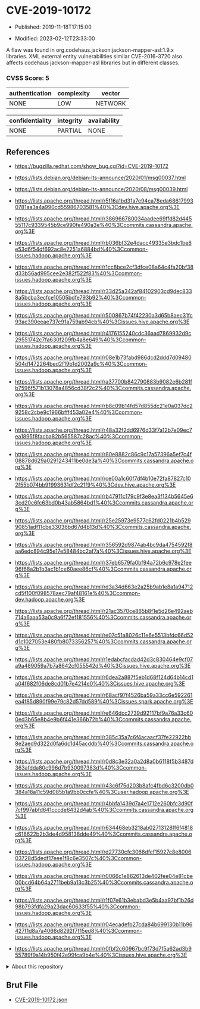 # CVE-2019-10172

- Published: 2019-11-18T17:15:00

- Modified: 2023-02-12T23:33:00

A flaw was found in org.codehaus.jackson:jackson-mapper-asl:1.9.x libraries. XML external entity vulnerabilities similar CVE-2016-3720 also affects codehaus jackson-mapper-asl libraries but in different classes.

### CVSS Score: **5**

| authentication | complexity | vector |
| --- | --- | --- |
| NONE | LOW | NETWORK |

| confidentiality | integrity | availability |
| --- | --- | --- |
| NONE | PARTIAL | NONE |

## References

* https://bugzilla.redhat.com/show_bug.cgi?id=CVE-2019-10172

* https://lists.debian.org/debian-lts-announce/2020/01/msg00037.html

* https://lists.debian.org/debian-lts-announce/2020/08/msg00039.html

* https://lists.apache.org/thread.html/r5f16a1bd31a7e94ca78eda686179930781aa3a4a990cd55986703581%40%3Cdev.hive.apache.org%3E

* https://lists.apache.org/thread.html/r386966780034aadee69ffd82d44555117c9339545b9ce990fe490a3e%40%3Ccommits.cassandra.apache.org%3E

* https://lists.apache.org/thread.html/rb036bf32e4dacc49335e3bdc1be8e53d6f54df692ac8e2251a6884bd%40%3Ccommon-issues.hadoop.apache.org%3E

* https://lists.apache.org/thread.html/r1cc8bce2cf3dfce08a64c4fa20bf38d33b56ad995cee2e382f522f83%40%3Ccommon-issues.hadoop.apache.org%3E

* https://lists.apache.org/thread.html/r33d25a342af84102903cd9dec8338a5bcba3ecfce10505bdfe793b92%40%3Ccommon-issues.hadoop.apache.org%3E

* https://lists.apache.org/thread.html/r500867b74f42230a3d65b8aec31fc93ac390eeae737c91a759ab94cb%40%3Cissues.hive.apache.org%3E

* https://lists.apache.org/thread.html/r4176155240cdc36aad7869932d9c29551742c7fa630f209fb4a8e649%40%3Ccommon-issues.hadoop.apache.org%3E

* https://lists.apache.org/thread.html/r08e1b73fabd986dcd2ddd7d09480504d1472264bed2f19b1d2002a9c%40%3Ccommon-issues.hadoop.apache.org%3E

* https://lists.apache.org/thread.html/ra37700b842790883b9082e6b281fb7596f571b13078a4856cd38f2c2%40%3Ccommits.cassandra.apache.org%3E

* https://lists.apache.org/thread.html/rb8c09b14fd57d855dc21e0a037dc29258c2cbe9c1966bfff453a02e4%40%3Ccommon-issues.hadoop.apache.org%3E

* https://lists.apache.org/thread.html/r48a32f2dd6976d33f7a12b7e09ec7ea1895f8facba82b565587c28ac%40%3Ccommon-issues.hadoop.apache.org%3E

* https://lists.apache.org/thread.html/r80e8882c86c9c17a57396a5ef7c4f08878d629a0291243411be0de3a%40%3Ccommits.cassandra.apache.org%3E

* https://lists.apache.org/thread.html/rce00a1c60f7df4b10e72fa87827c102f55b074bb91993631df2c21f9%40%3Cdev.hive.apache.org%3E

* https://lists.apache.org/thread.html/rb47911c179c9f3e8ea3f134b5645e63cd20c6fc63bd0b43ab5864bd1%40%3Ccommits.cassandra.apache.org%3E

* https://lists.apache.org/thread.html/r25e25973e9577c62fd0221b4b52990851adf11cbe33036bd67d4b13d%40%3Ccommits.cassandra.apache.org%3E

* https://lists.apache.org/thread.html/r356592d9874ab4bc9da4754592f8aa6edc894c95e17e58484bc2af7a%40%3Cissues.hive.apache.org%3E

* https://lists.apache.org/thread.html/r37eb6579fa0bf94a72b6c978e2fee96f68a2b1b3ac1b1ce60aee86cf%40%3Ccommits.cassandra.apache.org%3E

* https://lists.apache.org/thread.html/rd3a34d663e2a25b9ab1e8a1a94712cd5f100f098578aec79af48161e%40%3Ccommon-dev.hadoop.apache.org%3E

* https://lists.apache.org/thread.html/r21ac3570ce865b8f1e5d26e492aeb714a6aaa53a0c9a6f72ef181556%40%3Ccommits.cassandra.apache.org%3E

* https://lists.apache.org/thread.html/re07c51a8026c11e6e5513bfdc66d52d1c1027053e480fb8073356257%40%3Ccommits.cassandra.apache.org%3E

* https://lists.apache.org/thread.html/r1edabcfacdad42d3c830464e9cf07a9a489059a7b7a8642cf055542d%40%3Cissues.hive.apache.org%3E

* https://lists.apache.org/thread.html/r6dea2a887f5eb1d68f124d64b14cd1a04f682f06de8cd01b7e4214e0%40%3Cissues.hive.apache.org%3E

* https://lists.apache.org/thread.html/r68acf97f4526ba59a33cc6e592261ea4f85d890f99e79c82d57dd589%40%3Cissues.spark.apache.org%3E

* https://lists.apache.org/thread.html/re646dcc2739d92117bf9a76a33c600ed3b65e8b4e9b6f441e366b72b%40%3Ccommits.cassandra.apache.org%3E

* https://lists.apache.org/thread.html/r385c35a7c6f4acaacf37fe22922bb8e2aed9d322d0fa6dc1d45acddb%40%3Ccommits.cassandra.apache.org%3E

* https://lists.apache.org/thread.html/r0d8c3e32a0a2d8a0b6118f5b3487d363afdda80c996d7b930097383d%40%3Ccommon-issues.hadoop.apache.org%3E

* https://lists.apache.org/thread.html/r43c6f75d203b8afc4fbd6c3200db0384a18a11c59d085b1a9bb0ccfe%40%3Cuser.hadoop.apache.org%3E

* https://lists.apache.org/thread.html/r4bbfa1439d7a4e1712e260bfc3d90f7cf997abfd641cccde6432d4ab%40%3Ccommits.cassandra.apache.org%3E

* https://lists.apache.org/thread.html/r634468eb3218ab02713128ff6f4818c618622b2b3de4d958138dde49%40%3Ccommits.cassandra.apache.org%3E

* https://lists.apache.org/thread.html/rd27730cfc3066dfcf15927c8e800603728d5dedf17eee1f8c6e3507c%40%3Ccommon-issues.hadoop.apache.org%3E

* https://lists.apache.org/thread.html/r0066c1e862613de402fee04e81cbe00bcd64b64a2711beb9a13c3b25%40%3Ccommits.cassandra.apache.org%3E

* https://lists.apache.org/thread.html/r1f07e61b3ebabd3e5b4aa97bf1b26d98b793fdfa29a23dac60633f55%40%3Ccommon-issues.hadoop.apache.org%3E

* https://lists.apache.org/thread.html/r04ecadefb27cda84b699130b11b96427f1d8a7a4066d8292f7f15ed8%40%3Ccommon-issues.hadoop.apache.org%3E

* https://lists.apache.org/thread.html/r0fbf2c60967bc9f73d7f5a62ad3b955789f9a14b950f42e99fca9b4e%40%3Cissues.hive.apache.org%3E

<details>
<summary>About this repository</summary> 

  This repository is part of the project [Live Hack CVE](https://github.com/Live-Hack-CVE). Main website can be found [www.live-hack.org](https://www.live-hack.org) 
  
  Made by [Sn0wAlice](https://github.com/Sn0wAlice) for the people that care about security and need to have a feed of the latest CVEs. Hope you enjoy it, don't forget to star the repo and follow me on [Twitter](https://twitter.com/Sn0wAlice) and [Github](https://github.com/Sn0wAlice). And that is my [personnal website](https://www.alice-snow.me/)

  - [Home Page](https://github.com/Live-Hack-CVE)
  - [Framework](https://github.com/Live-Hack-CVE/cve-framework)
  - [CVE database](https://github.com/Live-Hack-CVE/full_database)
  - [Changelog](https://github.com/Live-Hack-CVE/Changelog)
</details>

## Brut File

* [CVE-2019-10172.json](https://raw.githubusercontent.com/Live-Hack-CVE/full_database/main/cves/2019/CVE-2019-10172.json)

